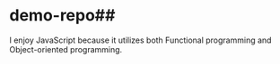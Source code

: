 # demo-repo##
I enjoy JavaScript because it utilizes both Functional programming and Object-oriented programming.